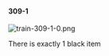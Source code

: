#### 309-1
![train-309-1-0.png](https://github.com/lil-lab/nlvr/raw/master/nlvr/train/images/79/train-309-1-0.png "train-309-1-0.png")

There is exactly 1 black item